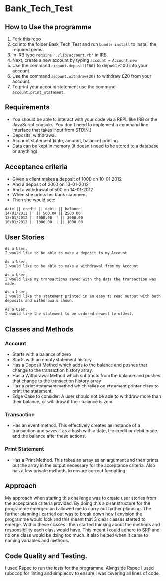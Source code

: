 # Bank_Tech_Test

## How to Use the programme
1. Fork this repo
2. cd into the folder Bank_Tech_Test and run `bundle install` to install the required gems.
3. In IRB type `require './lib/account.rb'` in IRB.
4. Next, create a new account by typing `account = Account.new`
5. Use the command `account.deposit(100)` to deposit £100 into your account.
6. Use the command `account.withdraw(20)` to withdraw £20 from your account.
7. To print your account statement use the command `account.print_statement`.

## Requirements

* You should be able to interact with your code via a REPL like IRB or the JavaScript console. (You don't need to implement a command line interface that takes input from STDIN.)
* Deposits, withdrawal.
* Account statement (date, amount, balance) printing.
* Data can be kept in memory (it doesn't need to be stored to a database or anything).


## Acceptance criteria

* Given a client makes a deposit of 1000 on 10-01-2012
* And a deposit of 2000 on 13-01-2012
* And a withdrawal of 500 on 14-01-2012
* When she prints her bank statement
* Then she would see:

```
date || credit || debit || balance
14/01/2012 || || 500.00 || 2500.00
13/01/2012 || 2000.00 || || 3000.00
10/01/2012 || 1000.00 || || 1000.00
```

## User Stories
```
As a User,
I would like to be able to make a deposit to my Account
```
```
As a User,
I would like to be able to make a withdrawal from my Account
```
```
As a User,
I would like my transactions saved with the date the transaction was made.
```
```
As a User,
I would like the statement printed in an easy to read output with both deposits and withdrawals shown.
```
```
As a User,
I would like the statement to be ordered newest to oldest.
```

## Classes and Methods

### Account
* Starts with a balance of zero
* Starts with an empty statement history
* Has a Deposit Method which adds to the balance and pushes that change to the transaction history array.
* Has a Withdrawal Method which subtracts from the balance and pushes that change to the transaction history array
* Has a print statement method which relies on statement printer class to print the statement.
* Edge Case to consider: A user should not be able to withdraw more than their balance, or withdraw if their balance is zero.

### Transaction
* Has an event method. This effectively creates an instance of a transaction and saves it as a hash with a date, the credit or debit made and the balance after these actions.

### Print Statement
* Has a Print Method. This takes an array as an argument and then prints out the array in the output necessary for the acceptance criteria. Also has a few private methods to ensure correct formatting.

## Approach
 My approach when starting this challenge was to create user stories from the acceptance criteria provided. By doing this a clear structure for the programme emerged and allowed me to carry out further planning. The further planning I carried out was to break down how I envision the programme would look and this meant that 3 clear classes started to emerge. Within these classes I then started thinking about the methods and responsibility each class would have. This meant I could adhere to SRP and no one class would be doing too much. It also helped when it came to naming variables and methods.

## Code Quality and Testing.

I used Rspec to run the tests for the programme. Alongside Rspec I used rubocop for linting and simplecov to ensure I was covering all lines of code.

